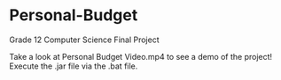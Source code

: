 # Personal-Budget
Grade 12 Computer Science Final Project

Take a look at Personal Budget Video.mp4 to see a demo of the project!
Execute the .jar file via the .bat file.
